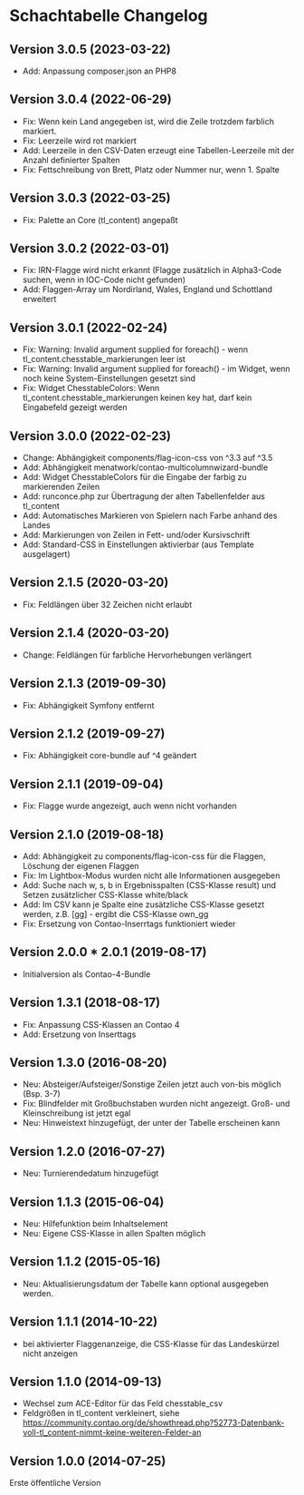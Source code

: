 # Schachtabelle Changelog

## Version 3.0.5 (2023-03-22)

* Add: Anpassung composer.json an PHP8

## Version 3.0.4 (2022-06-29)

* Fix: Wenn kein Land angegeben ist, wird die Zeile trotzdem farblich markiert.
* Fix: Leerzeile wird rot markiert
* Add: Leerzeile in den CSV-Daten erzeugt eine Tabellen-Leerzeile mit der Anzahl definierter Spalten 
* Fix: Fettschreibung von Brett, Platz oder Nummer nur, wenn 1. Spalte

## Version 3.0.3 (2022-03-25)

* Fix: Palette an Core (tl_content) angepaßt

## Version 3.0.2 (2022-03-01)

* Fix: IRN-Flagge wird nicht erkannt (Flagge zusätzlich in Alpha3-Code suchen, wenn in IOC-Code nicht gefunden)
* Add: Flaggen-Array um Nordirland, Wales, England und Schottland erweitert

## Version 3.0.1 (2022-02-24)

* Fix: Warning: Invalid argument supplied for foreach() - wenn tl_content.chesstable_markierungen leer ist
* Fix: Warning: Invalid argument supplied for foreach() - im Widget, wenn noch keine System-Einstellungen gesetzt sind
* Fix: Widget ChesstableColors: Wenn tl_content.chesstable_markierungen keinen key hat, darf kein Eingabefeld gezeigt werden

## Version 3.0.0 (2022-02-23)

* Change: Abhängigkeit components/flag-icon-css von ^3.3 auf ^3.5
* Add: Abhängigkeit menatwork/contao-multicolumnwizard-bundle
* Add: Widget ChesstableColors für die Eingabe der farbig zu markierenden Zeilen
* Add: runconce.php zur Übertragung der alten Tabellenfelder aus tl_content
* Add: Automatisches Markieren von Spielern nach Farbe anhand des Landes
* Add: Markierungen von Zeilen in Fett- und/oder Kursivschrift
* Add: Standard-CSS in Einstellungen aktivierbar (aus Template ausgelagert)

## Version 2.1.5 (2020-03-20)

* Fix: Feldlängen über 32 Zeichen nicht erlaubt

## Version 2.1.4 (2020-03-20)

* Change: Feldlängen für farbliche Hervorhebungen verlängert

## Version 2.1.3 (2019-09-30)

* Fix: Abhängigkeit Symfony entfernt

## Version 2.1.2 (2019-09-27)

* Fix: Abhängigkeit core-bundle auf ^4 geändert

## Version 2.1.1 (2019-09-04)

* Fix: Flagge wurde angezeigt, auch wenn nicht vorhanden

## Version 2.1.0 (2019-08-18)

* Add: Abhängigkeit zu components/flag-icon-css für die Flaggen, Löschung der eigenen Flaggen
* Fix: Im Lightbox-Modus wurden nicht alle Informationen ausgegeben
* Add: Suche nach w, s, b in Ergebnisspalten (CSS-Klasse result) und Setzen zusätzlicher CSS-Klasse white/black
* Add: Im CSV kann je Spalte eine zusätzliche CSS-Klasse gesetzt werden, z.B. [gg] - ergibt die CSS-Klasse own_gg
* Fix: Ersetzung von Contao-Inserrtags funktioniert wieder

## Version 2.0.0 * 2.0.1 (2019-08-17)

* Initialversion als Contao-4-Bundle

## Version 1.3.1 (2018-08-17)

* Fix: Anpassung CSS-Klassen an Contao 4
* Add: Ersetzung von Inserttags

## Version 1.3.0 (2016-08-20)

* Neu: Absteiger/Aufsteiger/Sonstige Zeilen jetzt auch von-bis möglich (Bsp. 3-7)
* Fix: Blindfelder mit Großbuchstaben wurden nicht angezeigt. Groß- und Kleinschreibung ist jetzt egal
* Neu: Hinweistext hinzugefügt, der unter der Tabelle erscheinen kann

## Version 1.2.0 (2016-07-27)

* Neu: Turnierendedatum hinzugefügt

## Version 1.1.3 (2015-06-04)

* Neu: Hilfefunktion beim Inhaltselement
* Neu: Eigene CSS-Klasse in allen Spalten möglich

## Version 1.1.2 (2015-05-16)

* Neu: Aktualisierungsdatum der Tabelle kann optional ausgegeben werden.

## Version 1.1.1 (2014-10-22)

* bei aktivierter Flaggenanzeige, die CSS-Klasse für das Landeskürzel nicht anzeigen

## Version 1.1.0 (2014-09-13)

* Wechsel zum ACE-Editor für das Feld chesstable_csv
* Feldgrößen in tl_content verkleinert, siehe https://community.contao.org/de/showthread.php?52773-Datenbank-voll-tl_content-nimmt-keine-weiteren-Felder-an

## Version 1.0.0 (2014-07-25)

Erste öffentliche Version
